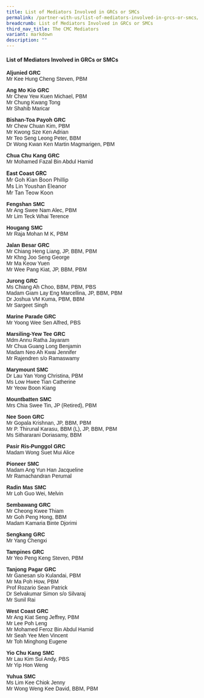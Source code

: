 ```yaml
---
title: List of Mediators Involved in GRCs or SMCs
permalink: /partner-with-us/list-of-mediators-involved-in-grcs-or-smcs/
breadcrumb: List of Mediators Involved in GRCs or SMCs
third_nav_title: The CMC Mediators
variant: markdown
description: ""
---
```

<h4>List of Mediators Involved in GRCs or SMCs</h4>
<p style="font-family:arial;"><strong>Aljunied GRC</strong>
<br>Mr Kee Hung Cheng Steven, PBM
<br>
</p>
<p style="font-family:arial;"><strong>Ang Mo Kio GRC</strong>
<br>Mr Chew Yew Kuen Michael, PBM
<br>Mr Chung Kwang Tong
<br>Mr Shahib Maricar
<br>
</p>
<p style="font-family:arial;"><strong>Bishan-Toa Payoh GRC</strong>
<br>Mr Chew Chuan Kim, PBM
<br>Mr Kwong Sze Ken Adrian	
<br>Mr Teo Seng Leong Peter, BBM
<br>Dr Wong Kwan Ken Martin Magmarigen, PBM
<br>
</p>
<p style="font-family:arial;"><strong>Chua Chu Kang GRC</strong>
<br>Mr Mohamed Fazal Bin Abdul Hamid
</p>

<p><strong>East Coast GRC</strong>
<br>Mr Goh Kian Boon Phillip
<br>Ms Lin Youshan Eleanor
<br>Mr Tan Teow Koon
</p>

<p style="font-family:arial;"><strong>Fengshan SMC</strong>
<br>Mr Ang Swee Nam Alec, PBM
<br>Mr Lim Teck Whai Terence
</p>

<p style="font-family:arial;"><strong>Hougang SMC</strong>
<br>Mr Raja Mohan M K, PBM
<br>
</p>

<p style="font-family:arial;"><strong>Jalan Besar GRC</strong>
<br>Mr Chiang Heng Liang, JP, BBM, PBM
<br>Mr Khng Joo Seng George
<br>Mr Ma Keow Yuen
<br>Mr Wee Pang Kiat, JP, BBM, PBM
</p>

<p style="font-family:arial;"><strong>Jurong GRC</strong>
<br>Ms Chiang Ah Choo, BBM, PBM, PBS
<br>Madam Giam Lay Eng Marcellina, JP, BBM, PBM
<br>Dr Joshua VM Kuma, PBM, BBM
<br>Mr Sargeet Singh
</p>

<p style="font-family:arial;"><strong>Marine Parade GRC</strong>
<br>Mr Yoong Wee Sen Alfred, PBS
</p>

<p style="font-family:arial;"><strong>Marsiling-Yew Tee GRC</strong>
<br>Mdm Annu Ratha Jayaram	
<br>Mr Chua Guang Long Benjamin
<br>Madam Neo Ah Kwai Jennifer
<br>Mr Rajendren s/o Ramaswamy
</p>


<p style="font-family:arial;"><strong>Marymount SMC</strong>
<br>Dr Lau Yan Yong Christina, PBM
<br>Ms Low Hwee Tian Catherine
<br>Mr Yeow Boon Kiang
</p>


<p style="font-family:arial;"><strong>Mountbatten SMC</strong>
<br>Mrs Chia Swee Tin, JP (Retired), PBM
</p>


<p style="font-family:arial;"><strong>Nee Soon GRC</strong>
<br>Mr Gopala Krishnan, JP, BBM, PBM
<br>Mr P. Thirunal Karasu, BBM (L), JP, BBM, PBM
<br>Ms Sithararani Doriasamy, BBM
</p>


<p style="font-family:arial;"><strong>Pasir Ris-Punggol GRC</strong>
<br>Madam Wong Suet Mui Alice
</p>


<p style="font-family:arial;"><strong>Pioneer SMC</strong>
<br>Madam Ang Yun Han Jacqueline
<br>Mr Ramachandran Perumal
</p>


<p style="font-family:arial;"><strong>Radin Mas SMC</strong>
<br>Mr Loh Guo Wei, Melvin
</p>


<p style="font-family:arial;"><strong>Sembawang GRC</strong>
<br>Mr Cheong Kwee Thiam
<br>Mr Goh Peng Hong, BBM
<br>Madam Kamaria Binte Djorimi
</p>


<p style="font-family:arial;"><strong>Sengkang GRC</strong>
<br>Mr Yang Chengxi
</p>


<p style="font-family:arial;"><strong>Tampines GRC</strong>
<br>Mr Yeo Peng Keng Steven, PBM
</p>

<p style="font-family:arial;"><strong>Tanjong Pagar GRC</strong>
<br>Mr Ganesan s/o Kulandai, PBM
<br>Mr Ma Poh How, PBM
<br>Prof Rozario Sean Patrick
<br>Dr Selvakumar Simon s/o Silvaraj
<br>Mr Sunil Rai
</p>


<p style="font-family:arial;"><strong>West Coast GRC</strong>
<br>Mr Ang Kiat Seng Jeffrey, PBM
<br>Mr Lee Poh Leng
<br>Mr Mohamed Feroz Bin Abdul Hamid
<br>Mr Seah Yee Men Vincent
<br>Mr Toh Minghong Eugene
</p>


<p style="font-family:arial;"><strong>Yio Chu Kang SMC</strong>
<br>Mr Lau Kim Sui Andy, PBS
<br>Mr Yip Hon Weng
</p>


<p style="font-family:arial;"><strong>Yuhua SMC</strong>
<br>Ms Lim Kee Chiok Jenny
<br>Mr Wong Weng Kee David, BBM, PBM
</p>